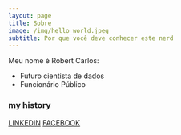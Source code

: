 ```yaml
---
layout: page
title: Sobre
image: /img/hello_world.jpeg
subtitle: Por que você deve conhecer este nerd
---
```


Meu nome é Robert Carlos:

- Futuro cientista de dados
- Funcionário Público


### my history

[LINKEDIN](https://www.linkedin.com/in/robert-carlos/)
[FACEBOOK](https://www.facebook.com/robert.n.roll)
